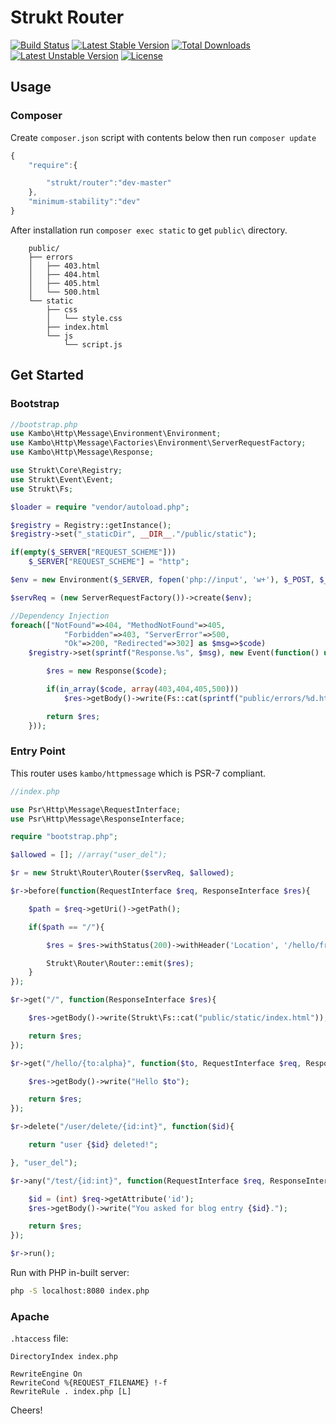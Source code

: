 Strukt Router
=============

[![Build Status](https://travis-ci.org/pitsolu/strukt-router.svg?branch=master)](https://packagist.org/packages/strukt/router)
[![Latest Stable Version](https://poser.pugx.org/strukt/router/v/stable)](https://packagist.org/packages/strukt/router)
[![Total Downloads](https://poser.pugx.org/strukt/router/downloads)](https://packagist.org/packages/strukt/router)
[![Latest Unstable Version](https://poser.pugx.org/strukt/router/v/unstable)](https://packagist.org/packages/strukt/router)
[![License](https://poser.pugx.org/strukt/router/license)](https://packagist.org/packages/strukt/router)

## Usage

### Composer

Create `composer.json` script with contents below then run `composer update`

```js
{
    "require":{

        "strukt/router":"dev-master"
    },
    "minimum-stability":"dev"
}
```

After installation run  `composer exec static` to get `public\` directory.

```
    public/
    ├── errors
    │   ├── 403.html
    │   ├── 404.html
    │   ├── 405.html
    │   └── 500.html
    └── static
        ├── css
        │   └── style.css
        ├── index.html
        └── js
            └── script.js
```

## Get Started

### Bootstrap

```php
//bootstrap.php
use Kambo\Http\Message\Environment\Environment;
use Kambo\Http\Message\Factories\Environment\ServerRequestFactory;
use Kambo\Http\Message\Response;

use Strukt\Core\Registry;
use Strukt\Event\Event;
use Strukt\Fs;

$loader = require "vendor/autoload.php";

$registry = Registry::getInstance();
$registry->set("_staticDir", __DIR__."/public/static");

if(empty($_SERVER["REQUEST_SCHEME"]))
    $_SERVER["REQUEST_SCHEME"] = "http";

$env = new Environment($_SERVER, fopen('php://input', 'w+'), $_POST, $_COOKIE, $_FILES);

$servReq = (new ServerRequestFactory())->create($env);

//Dependency Injection
foreach(["NotFound"=>404, "MethodNotFound"=>405,
            "Forbidden"=>403, "ServerError"=>500,
            "Ok"=>200, "Redirected"=>302] as $msg=>$code)
    $registry->set(sprintf("Response.%s", $msg), new Event(function() use($code){

        $res = new Response($code);

        if(in_array($code, array(403,404,405,500)))
            $res->getBody()->write(Fs::cat(sprintf("public/errors/%d.html", $code)));

        return $res;
    }));
```

### Entry Point

This router uses `kambo/httpmessage` which is PSR-7 compliant.

```php
//index.php

use Psr\Http\Message\RequestInterface;
use Psr\Http\Message\ResponseInterface;

require "bootstrap.php";

$allowed = []; //array("user_del");

$r = new Strukt\Router\Router($servReq, $allowed);

$r->before(function(RequestInterface $req, ResponseInterface $res){

    $path = $req->getUri()->getPath();

    if($path == "/"){

        $res = $res->withStatus(200)->withHeader('Location', '/hello/friend');

        Strukt\Router\Router::emit($res);
    }
});

$r->get("/", function(ResponseInterface $res){

    $res->getBody()->write(Strukt\Fs::cat("public/static/index.html"));

    return $res;
});

$r->get("/hello/{to:alpha}", function($to, RequestInterface $req, ResponseInterface $res){

    $res->getBody()->write("Hello $to");

    return $res;
});

$r->delete("/user/delete/{id:int}", function($id){

    return "user {$id} deleted!";

}, "user_del");

$r->any("/test/{id:int}", function(RequestInterface $req, ResponseInterface $res){

    $id = (int) $req->getAttribute('id');
    $res->getBody()->write("You asked for blog entry {$id}.");

    return $res;
});

$r->run();
```

Run with PHP in-built server:

```sh
php -S localhost:8080 index.php
```

### Apache

`.htaccess` file:

```
DirectoryIndex index.php

RewriteEngine On
RewriteCond %{REQUEST_FILENAME} !-f
RewriteRule . index.php [L]
```

Cheers!